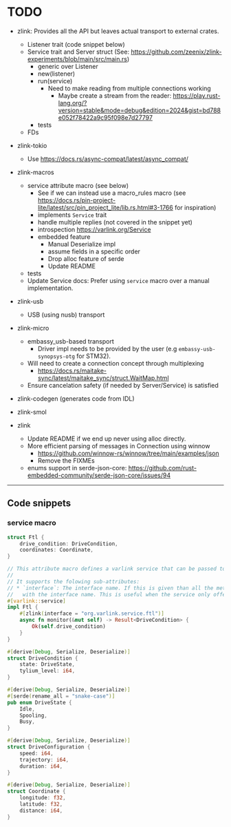# TODO

* zlink: Provides all the API but leaves actual transport to external crates.
  * Listener trait (code snippet below)
  * Service trait and Server struct (See: <https://github.com/zeenix/zlink-experiments/blob/main/src/main.rs>)
    * generic over Listener
    * new(listener)
    * run(service)
      * Need to make reading from multiple connections working
        * Maybe create a stream from the reader: <https://play.rust-lang.org/?version=stable&mode=debug&edition=2024&gist=bd788e052f78422a9c95f098e7d27797>
    * tests
  * FDs
* zlink-tokio
  * Use <https://docs.rs/async-compat/latest/async_compat/>
* zlink-macros
  * service attribute macro (see below)
    * See if we can instead use a macro_rules macro (see <https://docs.rs/pin-project-lite/latest/src/pin_project_lite/lib.rs.html#3-1766> for inspiration)
    * implements `Service` trait
    * handle multiple replies (not covered in the snippet yet)
    * introspection <https://varlink.org/Service>
    * embedded feature
      * Manual Deserialize impl
      * assume fields in a specific order
      * Drop alloc feature of serde
      * Update README
  * tests
  * Update Service docs: Prefer using `service` macro over a manual implementation.
* zlink-usb
  * USB (using nusb) transport
* zlink-micro
  * embassy_usb-based transport
    * Driver impl needs to be provided by the user (e.g `embassy-usb-synopsys-otg` for STM32).
  * Will need to create a connection concept through multiplexing
    * <https://docs.rs/maitake-sync/latest/maitake_sync/struct.WaitMap.html>
  * Ensure cancelation safety (if needed by Server/Service) is satisfied
* zlink-codegen (generates code from IDL)
* zlink-smol

* zlink
  * Update README if we end up never using alloc directly.
  * More efficient parsing of messages in Connection using winnow
    * <https://github.com/winnow-rs/winnow/tree/main/examples/json>
    * Remove the FIXMEs
  * enums support in serde-json-core: <https://github.com/rust-embedded-community/serde-json-core/issues/94>

---------------------------------------

## Code snippets

### service macro

```rust
struct Ftl {
    drive_condition: DriveCondition,
    coordinates: Coordinate,
}

// This attribute macro defines a varlink service that can be passed to `Server::run`.
//
// It supports the folowing sub-attributes:
// * `interface`: The interface name. If this is given than all the methods will be prefixed
//   with the interface name. This is useful when the service only offers a single interface.
#[varlink::service]
impl Ftl {
    #[zlink(interface = "org.varlink.service.ftl")]
    async fn monitor(&mut self) -> Result<DriveCondition> {
        Ok(self.drive_condition)
    }
}

#[derive(Debug, Serialize, Deserialize)]
struct DriveCondition {
    state: DriveState,
    tylium_level: i64,
}

#[derive(Debug, Serialize, Deserialize)]
#[serde(rename_all = "snake-case")]
pub enum DriveState {
    Idle,
    Spooling,
    Busy,
}

#[derive(Debug, Serialize, Deserialize)]
struct DriveConfiguration {
    speed: i64,
    trajectory: i64,
    duration: i64,
}

#[derive(Debug, Serialize, Deserialize)]
struct Coordinate {
    longitude: f32,
    latitude: f32,
    distance: i64,
}
```
